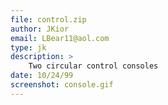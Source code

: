 ```yaml
---
file: control.zip
author: JKior
email: LBear11@aol.com
type: jk
description: >
    Two circular control consoles
date: 10/24/99
screenshot: console.gif
---
```

